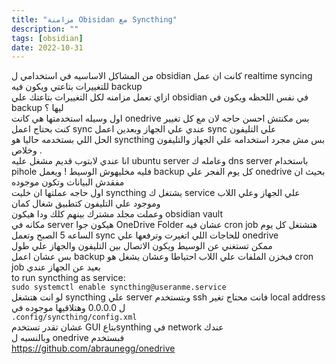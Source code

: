 ```yaml
---
title: "مزامنة Obisidan مع Syncthing"
description: ""
tags: [obsidian]
date: 2022-10-31
---
```


من المشاكل الاساسيه في استخدامي ل obsidian كانت ان عمل realtime syncing للتغييرات بتاعتي ويكون فيه backup  
ازاي تعمل مزامنه لكل التغييرات بتاعتك علي obsidian في نفس اللحظه ويكون في backup ليها ؟   
اول وسيله استخدمتها هي كانت onedrive بس مكنتش احسن حاجه لان مع كل تغيير كنت بحتاج اعمل sync عندي علي الجهاز وبعدين اعمل sync علي التليفون   
الحل اللي بستخدمه حاليا هو syncthing  بس مش مجرد استخدامه علي الجهاز والتليفون وخلاص .   
انا عندي لابتوب قديم مشغل عليه ubuntu server وعامله ك dns server باستخدام pihole فليه مخليهوش الوسيط ! ويعمل backup كل يوم الفجر علي  onedrive بحيث ان مفقدش البيانات وتكون موجوده   
اول حاجه عملتها ان خليت syncthing يشتغل ك service علي الجهاز وعلي اللاب وموجود علي التليفون كتطبيق شغال كمان   
وعملت مجلد مشترك بينهم كلك ودا هيكون obsidian vault   
مكانه في server هيكون جوا OneDrive Folder عشان فيه cron job هتشتغل كل يوم الساعه 5 الصبح وتعمل sync للحاجات اللي اتغيرت وترفعها علي onedrive   
ممكن تستغني عن الوسيط ويكون الاتصال بين التليفون والجهاز علي طول   
بس عشان اعمل backup فبخزن الملفات علي اللاب احتياطا وعشان يشغل هو cron job بعيد عن الجهاز عندي   
to run syncthing as service:   
`sudo systemctl enable syncthing@useranme.service  `  
لو انت هتشغل syncthing علي server وبتستخدم ssh فانت محتاج تغير 
local address ل 0.0.0.0 وهتلاقيها موجوده في   
`.config/syncthing/config.xml `  
عشان تقدر تستخدم GUI بتاعsynthing في  network عندك   
وبالنسبه ل onedrive فبستخدم   
https://github.com/abraunegg/onedrive
